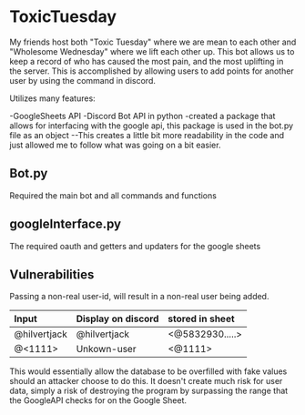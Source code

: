 # ToxicTuesday
My friends host both "Toxic Tuesday" where we are mean to each other and "Wholesome Wednesday" where we lift each other up.
This bot allows us to keep a record of who has caused the most pain, and the most uplifting in the server.
This is accomplished by allowing users to add points for another user by using the command in discord.  

Utilizes many features: 

-GoogleSheets API
-Discord Bot API in python
-created a package that allows for interfacing with the google api, this package is used in the bot.py file as an object
--This creates a little bit more readability in the code and just allowed me to follow what was going on a bit easier. 
## Bot.py   
Required the main bot and all commands and functions

## googleInterface.py
The required oauth and getters and updaters for the google sheets

## Vulnerabilities
Passing a non-real user-id, will result in a non-real user being added.

|Input  | Display on discord | stored in sheet|
| :---  | :---               | :---           |
|@hilvertjack|@hilvertjack| <@5832930.....>|
|@<1111>| Unkown-user| <@1111> |

This would essentially allow the database to be overfilled with fake values should
an attacker choose to do this. It doesn't create much risk for user data, simply a risk of destroying the program by surpassing the range that the GoogleAPI checks for on the Google Sheet. 
